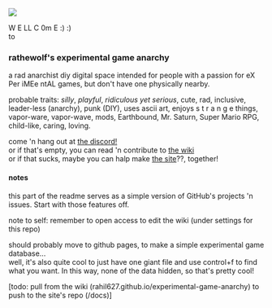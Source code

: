 ![](image.jpg?raw=true)

W E LL C 0m E :) :)  
to  
### rathewolf's experimental game anarchy
a rad anarchist diy digital space intended for people with a passion for eX Per iMEe ntAL games, but don't have one physically nearby.

probable traits: *silly*, *playful*, *ridiculous yet serious*, cute, rad, inclusive, leader-less (anarchy), punk (DIY), uses ascii art, enjoys s t r a n g e things, vapor-ware, vapor-wave, mods, Earthbound, Mr. Saturn, Super Mario RPG, child-like, caring, loving.

come 'n hang out at [the discord!](https://discord.gg/BsUq9n3)\
or if that's empty, you can read 'n contribute to [the wiki](https://github.com/Rahil627/experimental-game-anarchy/wiki)\
or if that sucks, maybe you can halp make [the site](https://ega.willowolf.com)??, together!

#### notes
this part of the readme serves as a simple version of GitHub's projects 'n issues. Start with those features off.

note to self: remember to open access to edit the wiki (under settings for this repo)

should probably move to github pages, to make a simple experimental game database...  
well, it's also quite cool to just have one giant file and use control+f to find what you want. In this way, none of the data hidden, so that's pretty cool!

[todo: pull from the wiki (rahil627.github.io/experimental-game-anarchy) to push to the site's repo (/docs)]
